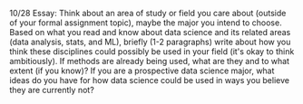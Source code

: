 10/28 Essay: Think about an area of study or field you care about (outside of your formal assignment topic), maybe the major you intend to choose. Based on what you read and know about data science and its related areas (data analysis, stats, and ML), briefly (1-2 paragraphs) write about how you think these disciplines could possibly be used in your field (it's okay to think ambitiously). If methods are already being used, what are they and to what extent (if you know)? If you are a prospective data science major, what ideas do you have for how data science could be used in ways you believe they are currently not?
